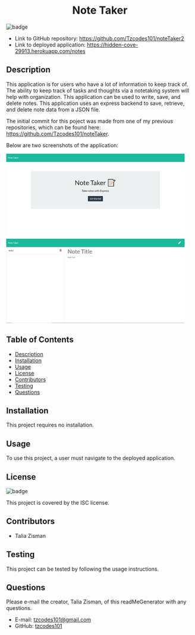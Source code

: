 <h1 align=center>Note Taker</h1>

![badge](https://img.shields.io/badge/license-ISC-brightgreen)

- Link to GitHub repository: https://github.com/Tzcodes101/noteTaker2
- Link to deployed application: https://hidden-cove-29913.herokuapp.com/notes

## Description
This application is for users who have a lot of information to keep track of. The ability to keep track of tasks and thoughts via a notetaking system will help with organization. This application can be used to write, save, and delete notes. This application uses an express backend to save, retrieve, and delete note data from a JSON file.

The initial commit for this poject was made from one of my previous repositories, which can be found here: https://github.com/Tzcodes101/noteTaker.

Below are two screenshots of the application:


![Getting Started](./Screenshots/notetaker1.jpg)
![Getting Started](./Screenshots/notetaker2.jpg)

## Table of Contents
- [Description](#Description)
- [Installation](#Installation)
- [Usage](#Usage)
- [License](#License)
- [Contributors](#Contributors)
- [Testing](#Testing)
- [Questions](#Questions)

## Installation
This project requires no installation.

## Usage
To use this project, a user must navigate to the deployed application. 

## License
![badge](https://img.shields.io/badge/license-ISC-brightgreen)

This project is covered by the ISC license.

## Contributors
- Talia Zisman

## Testing
This project can be tested by following the usage instructions.

## Questions
Please e-mail the creator, Talia Zisman, of this readMeGenerator with any questions.
- E-mail: tzcodes101@gmail.com
- GitHub: [tzcodes101](http://github.com/tzcodes101)